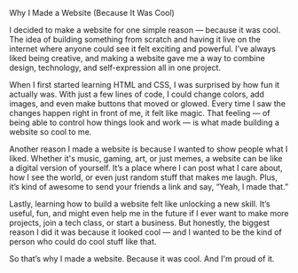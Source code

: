 Why I Made a Website (Because It Was Cool)

I decided to make a website for one simple reason — because it was cool. The idea of building something from scratch and having it live on the internet where anyone could see it felt exciting and powerful. I’ve always liked being creative, and making a website gave me a way to combine design, technology, and self-expression all in one project.

When I first started learning HTML and CSS, I was surprised by how fun it actually was. With just a few lines of code, I could change colors, add images, and even make buttons that moved or glowed. Every time I saw the changes happen right in front of me, it felt like magic. That feeling — of being able to control how things look and work — is what made building a website so cool to me.

Another reason I made a website is because I wanted to show people what I liked. Whether it's music, gaming, art, or just memes, a website can be like a digital version of yourself. It’s a place where I can post what I care about, how I see the world, or even just random stuff that makes me laugh. Plus, it’s kind of awesome to send your friends a link and say, “Yeah, I made that.”

Lastly, learning how to build a website felt like unlocking a new skill. It’s useful, fun, and might even help me in the future if I ever want to make more projects, join a tech class, or start a business. But honestly, the biggest reason I did it was because it looked cool — and I wanted to be the kind of person who could do cool stuff like that.

So that’s why I made a website. Because it was cool. And I'm proud of it.
